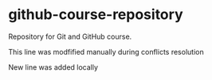 # github-course-repository
Repository for Git and GitHub course.

This line was modfified manually during conflicts resolution

New line was added locally